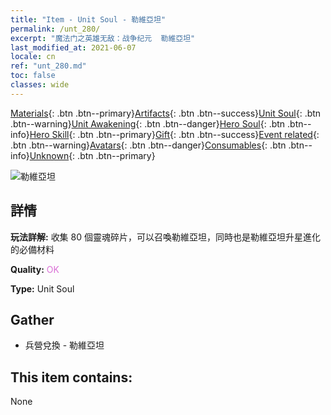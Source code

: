 ```yaml
---
title: "Item - Unit Soul - 勒維亞坦"
permalink: /unt_280/
excerpt: "魔法门之英雄无敌：战争纪元  勒維亞坦"
last_modified_at: 2021-06-07
locale: cn
ref: "unt_280.md"
toc: false
classes: wide
---
```

 [Materials](/ItemsCN/){: .btn .btn--primary}[Artifacts](/ItemsCN/Artifacts/){: .btn .btn--success}[Unit Soul](/ItemsCN/UnitSoul/){: .btn .btn--warning}[Unit Awakening](/ItemsCN/UnitAwakening/){: .btn .btn--danger}[Hero Soul](/ItemsCN/HeroSoul/){: .btn .btn--info}[Hero Skill](/ItemsCN/HeroSkill/){: .btn .btn--primary}[Gift](/ItemsCN/Gift/){: .btn .btn--success}[Event related](/ItemsCN/Events/){: .btn .btn--warning}[Avatars](/ItemsCN/Avatars/){: .btn .btn--danger}[Consumables](/ItemsCN/Consumables/){: .btn .btn--info}[Unknown](/ItemsCN/Unknown/){: .btn .btn--primary}

 ![勒維亞坦](/images/u/ti_haiguai.jpg)

## 詳情
 **玩法詳解:** 收集 80 個靈魂碎片，可以召喚勒維亞坦，同時也是勒維亞坦升星進化的必備材料

 **Quality:** <span style="color: #DA70D6">OK</span>

 **Type:** Unit Soul

## Gather

*    兵營兌換 - 勒維亞坦 

## This item contains:

  None

